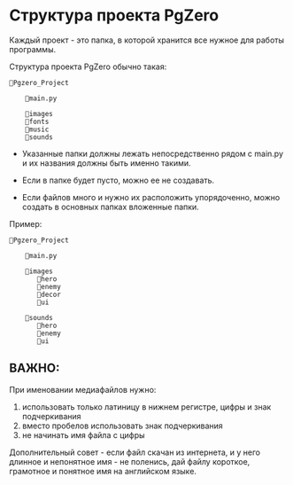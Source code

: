 # Структура проекта PgZero

Каждый проект - это папка, в которой хранится все нужное для работы программы.

Структура проекта PgZero обычно такая:
```
📁Pgzero_Project

    🐍main.py
    
    📁images
    📁fonts
    📁music
    📁sounds
```

* Указанные папки должны лежать непосредственно рядом с main.py и их названия должны быть именно такими. 

* Если в папке будет пусто, можно ее не создавать. 

* Если файлов много и нужно их расположить упорядоченно, можно создать в основных папках вложенные папки. 

Пример:
```
📁Pgzero_Project

    🐍main.py
    
    📁images
       📁hero
       📁enemy
       📁decor
       📁ui
    
    📁sounds
       📁hero
       📁enemy
       📁ui
```

## **ВАЖНО:** 
При именовании медиафайлов нужно:
1. использовать только латиницу в нижнем регистре, цифры и знак подчеркивания
2. вместо пробелов использовать знак подчеркивания
3. не начинать имя файла с цифры

Дополнительный совет - если файл скачан из интернета, и у него длинное и непонятное имя - не поленись, дай файлу короткое, грамотное и понятное имя на английском языке.
